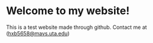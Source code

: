 # Welcome to my website!


This is a test website made through github.
Contact me at (hxb5658@mavs.uta.edu)
